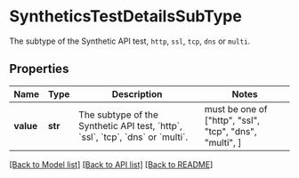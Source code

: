 # SyntheticsTestDetailsSubType

The subtype of the Synthetic API test, `http`, `ssl`, `tcp`, `dns` or `multi`.
## Properties
Name | Type | Description | Notes
------------ | ------------- | ------------- | -------------
**value** | **str** | The subtype of the Synthetic API test, &#x60;http&#x60;, &#x60;ssl&#x60;, &#x60;tcp&#x60;, &#x60;dns&#x60; or &#x60;multi&#x60;. |  must be one of ["http", "ssl", "tcp", "dns", "multi", ]

[[Back to Model list]](README.md#documentation-for-models) [[Back to API list]](README.md#documentation-for-api-endpoints) [[Back to README]](README.md)



